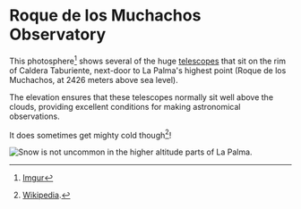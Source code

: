 
# Roque de los Muchachos Observatory

This photosphere[^1] shows several of the huge [telescopes](https://www.iac.es/en/observatorios-de-canarias/roque-de-los-muchachos-observatory) that sit on the rim of Caldera Taburiente, next-door to La Palma's highest point (Roque de los Muchachos, at 2426 meters above sea level).

The elevation ensures that these telescopes normally sit well above the clouds, providing excellent conditions for making astronomical observations.

It does sometimes get mighty cold though[^2]!

![Snow is not uncommon in the higher altitude parts of La Palma.](https://upload.wikimedia.org/wikipedia/commons/thumb/f/f5/Roques_de_los_muchachos-panorama.jpg/2880px-Roques_de_los_muchachos-panorama.jpg)


[^1]: [Imgur](https://imgur.com/HSHLYxx)

[^2]: [Wikipedia](https://en.wikipedia.org/wiki/Roque_de_los_Muchachos_Observatory#/media/File:Roques_de_los_muchachos-panorama.jpg).